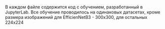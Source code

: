 В каждом файле содержится код с обучением, разработанный в JupyterLab. Все обучение проводилось на одинаковых датасетах, кроме размера изображений для EfficienNetB3 - 300x300, для остальных 224x224
